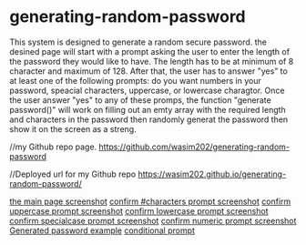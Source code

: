 # generating-random-password

This system is designed to generate a random secure password. the desined page will start with a prompt asking the user to enter the length of the password they would like to have. The length has to be at minimum of 8 character and maximum of 128. After that, the user has to answer "yes" to at least one of the following prompts: do you want numbers in your password, speacial characters, uppercase, or lowercase charagtor. Once the user answer "yes" to any of these promps, the function "generate password()" will work on filling out an emty array with the required length and characters in the password then randomly generat the password then show it on the screen as a streng.

//my Github repo page.
https://github.com/wasim202/generating-random-password

//Deployed url for my Github repo
https://wasim202.github.io/generating-random-password/

[the main page screenshot](images/image1.png)
[confirm #characters prompt screenshot](images/image2.png)
[confirm uppercase prompt screenshot](images/image3.png)
[confirm lowercase prompt screenshot](images/image4.png)
[confirm specialcase prompt screenshot](images/image5.png)
[confirm numeric prompt screenshot](images/image6.png)
[Generated password example](images/image7.png)
[conditional prompt](images/image8.png)
